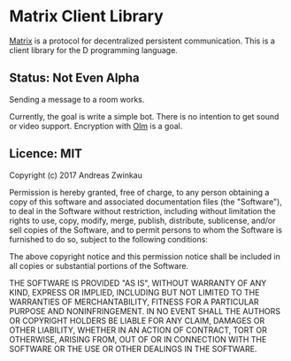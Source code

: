 # Matrix Client Library

[Matrix](https://matrix.org/) is a protocol for
decentralized persistent communication.
This is a client library for the D programming language.

## Status: Not Even Alpha

Sending a message to a room works.

Currently, the goal is write a simple bot.
There is no intention to get sound or video support.
Encryption with [Olm](https://matrix.org/docs/spec/olm.html) is a goal.

## Licence: MIT

Copyright (c) 2017 Andreas Zwinkau

Permission is hereby granted, free of charge, to any person obtaining a copy of this software and associated documentation files (the "Software"), to deal in the Software without restriction, including without limitation the rights to use, copy, modify, merge, publish, distribute, sublicense, and/or sell copies of the Software, and to permit persons to whom the Software is furnished to do so, subject to the following conditions:

The above copyright notice and this permission notice shall be included in all copies or substantial portions of the Software.

THE SOFTWARE IS PROVIDED "AS IS", WITHOUT WARRANTY OF ANY KIND, EXPRESS OR IMPLIED, INCLUDING BUT NOT LIMITED TO THE WARRANTIES OF MERCHANTABILITY, FITNESS FOR A PARTICULAR PURPOSE AND NONINFRINGEMENT. IN NO EVENT SHALL THE AUTHORS OR COPYRIGHT HOLDERS BE LIABLE FOR ANY CLAIM, DAMAGES OR OTHER LIABILITY, WHETHER IN AN ACTION OF CONTRACT, TORT OR OTHERWISE, ARISING FROM, OUT OF OR IN CONNECTION WITH THE SOFTWARE OR THE USE OR OTHER DEALINGS IN THE SOFTWARE.
